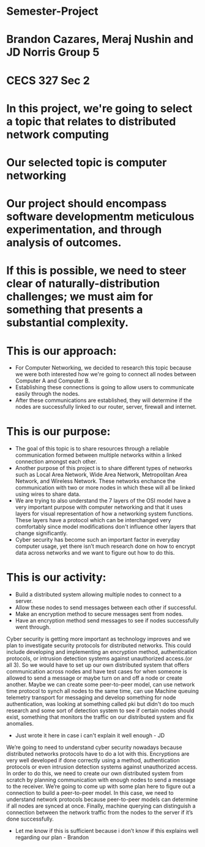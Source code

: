 # Semester-Project
# Brandon Cazares, Meraj Nushin and JD Norris Group 5
# CECS 327 Sec 2 

# In this project, we're going to select a topic that relates to distributed network computing 

# Our selected topic is computer networking

# Our project should encompass software developmentm meticulous experimentation, and through analysis of outcomes. 

# If this is possible, we need to steer clear of naturally-distribution challenges; we must aim for something that presents a substantial complexity. 

# This is our approach: 
- For Computer Networking, we decided to research this topic because we were both interested how we're going to connect all nodes between Computer A and Computer B.
- Establishing these connections is going to allow users to communicate easily through the nodes.
- After these communications are established, they will determine if the nodes are successfully linked to our router, server, firewall and internet.

# This is our purpose: 
- The goal of this topic is to share resources through a reliable communication formed between multiple networks within a linked connection amongst each other.
- Another purpose of this project is to share different types of networks such as Local Area Network, Wide Area Network, Metropolitan Area Network, and Wireless Network. These networks enchance the communication with two or more nodes in which these will all be linked using wires to share data.
- We are trying to also understand the 7 layers of the OSI model have a very important purpose with computer networking and that it uses layers for visual representation of how a networking system functions. These layers have a protocol which can be interchanged very comfortably since model modifications don't influence other layers that change significantly.
- Cyber security has become such an important factor in everyday computer usage, yet there isn’t much research done on how to encrypt data across networks and we want to figure out how to do this. 

# This is our activity:
- Build a distributed system allowing multiple nodes to connect to a server.
- Allow these nodes to send messages between each other if successful. 
- Make an encryption method to secure messages sent from nodes.
- Have an encryption method send messages to see if nodes successfully went through.

Cyber security is getting more important as technology improves and we plan to investigate security protocols for distributed networks. This could include developing and implementing an encryption method, authentication protocols, or intrusion detection systems against unauthorized access.(or all 3).
 So we would have to set up our own distributed system that offers communication across nodes and have test cases for when someone is allowed to send a message or maybe turn on and off a node or create another. Maybe we can create some peer-to-peer model, can use network time protocol to synch all nodes to the same time, can use Machine queuing telemetry transport for messaging and develop something for node authentication, was looking at something called pki but didn't do too much research and some sort of detection system to see if certain nodes should exist, something that monitors the traffic on our distributed system and fix anomalies.

- Just wrote it here in case i can't explain it well enough - JD

We’re going to need to understand cyber security nowadays because distributed networks protocols have to do a lot with this. Encryptions are very well developed if done correctly using a method, authentication protocols or even intrusion detection systems against unauthorized access. In order to do this, we need to create our own distributed system from scratch by planning communication with enough nodes to send a message to the receiver. We’re going to come up with some plan here to figure out a connection to build a peer-to-peer model. In this case, we need to understand network protocols because peer-to-peer models can determine if all nodes are synced at once. Finally, machine querying can distinguish a connection between the network traffic from the nodes to the server if it’s done successfully. 

- Let me know if this is sufficient because i don’t know if this explains well regarding our plan - Brandon 
